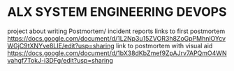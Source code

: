 # ALX SYSTEM ENGINEERING DEVOPS

project about writing Postmortem/ incident reports
links to first postmortem https://docs.google.com/document/d/1L2Np3u15ZVOR3h8ZoGpPMhnlOYcvWGjC9tXNYve8LIE/edit?usp=sharing
link to postmortem with visual aid https://docs.google.com/document/d/1bX38dKbZmef9ZpAJrv7APQmO4WNvahgf7TokJ-i3DFg/edit?usp=sharing